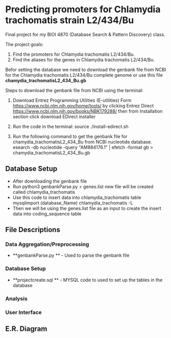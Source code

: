 # Predicting promoters for Chlamydia trachomatis strain L2/434/Bu

Final project for my BIOI 4870 (Database Search & Pattern Discovery) class.

The project goals:
  1. Find the promoters for Chlamydia trachomatis L2/434/Bu.
  2. Find the aliases for the genes in Chlamydia trachomatis L2/434/Bu.
  
Befor setting the database we need to download the genbank file from NCBI for the Chlamydia trachomatis L2/434/Bu complete genome or use this file **chamydia_trachomatisL2_434_Bu.gb** 
  
  Steps to download the genbank file from NCBI using the terminal:
  
  1. Download Entrez Programming Utilities (E-utilities)
   Form https://www.ncbi.nlm.nih.gov/home/tools/ by clicking  Entrez Direct 
   https://www.ncbi.nlm.nih.gov/books/NBK179288/ 
   then from Installation section click download EDirect installer
  
  2. Run the code in the terminal: source ./install-edirect.sh
  
  3. Run the following command to get the genbank file for chamydia_trachomatisL2_434_Bu from NCBI nucleotide database.
  esearch -db nucleotide -query "AM884176.1" | efetch -format gb > chamydia_trachomatisL2_434_Bu.gb

## Database Setup
  * After downloading the genbank file
  * Run python3 genbankParse.py > genes.list
    new file will be created called chlamydia_trachomatis
  * Use this code to insert data into chlamydia_trachomatis table
    mysqlimport (database_Name) chlamydia_trachomatis -L
  * Then we will be using the genes.list file as an input to create the insert data into coding_sequence table

## File Descriptions
### Data Aggregation/Preprocessing
* **genbankParse.py **  - Used to parse the genbank file


### Database Setup
* **projectcreate.sql ** - MYSQL code to used to set up the tables in the database 

### Analysis


### User Interface

## E.R. Diagram

